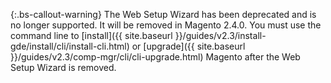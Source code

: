 {:.bs-callout-warning}
The Web Setup Wizard has been deprecated and is no longer supported. It will be removed in Magento 2.4.0. You must use the command line to [install]({{ site.baseurl }}/guides/v2.3/install-gde/install/cli/install-cli.html) or [upgrade]({{ site.baseurl }}/guides/v2.3/comp-mgr/cli/cli-upgrade.html) Magento after the Web Setup Wizard is removed.
